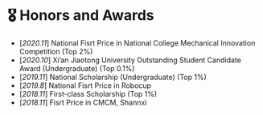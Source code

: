 # 🎖 Honors and Awards
- [*2020.11*]  National Fisrt Price in National College Mechanical Innovation Competition (Top 2%)
- [*2020.10*]  Xi’an Jiaotong University Outstanding Student Candidate Award (Undergraduate) (Top 0.1%)
- [*2019.11*]  National Scholarship (Undergraduate) (Top 1%)
- [*2019.8*]   National Fisrt Price in Robocup
- [*2018.11*]  First-class Scholarship (Top 1%)
- [*2018.11*]  Fisrt Price in CMCM, Shannxi